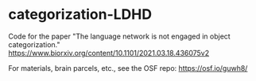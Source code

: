 # categorization-LDHD

Code for the paper "The language network is not engaged in object categorization."
https://www.biorxiv.org/content/10.1101/2021.03.18.436075v2 

For materials, brain parcels, etc., see the OSF repo: https://osf.io/guwh8/
